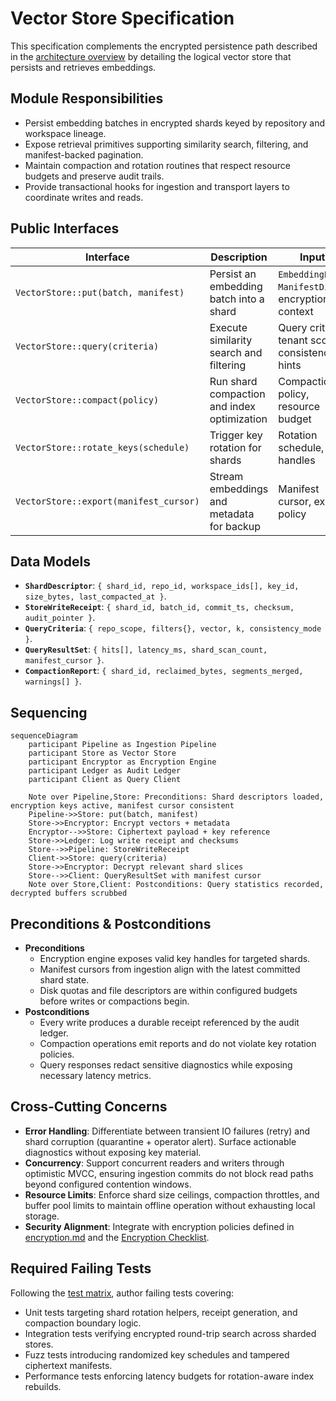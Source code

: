 # Vector Store Specification

This specification complements the encrypted persistence path described in the [architecture overview](./overview.md) by detailing the logical vector store that persists and retrieves embeddings.

## Module Responsibilities
- Persist embedding batches in encrypted shards keyed by repository and workspace lineage.
- Expose retrieval primitives supporting similarity search, filtering, and manifest-backed pagination.
- Maintain compaction and rotation routines that respect resource budgets and preserve audit trails.
- Provide transactional hooks for ingestion and transport layers to coordinate writes and reads.

## Public Interfaces

| Interface | Description | Inputs | Outputs |
|-----------|-------------|--------|---------|
| `VectorStore::put(batch, manifest)` | Persist an embedding batch into a shard | `EmbeddingBatch`, `ManifestDiff`, encryption context | `StoreWriteReceipt` |
| `VectorStore::query(criteria)` | Execute similarity search and filtering | Query criteria, tenant scope, consistency hints | `QueryResultSet` |
| `VectorStore::compact(policy)` | Run shard compaction and index optimization | Compaction policy, resource budget | `CompactionReport` |
| `VectorStore::rotate_keys(schedule)` | Trigger key rotation for shards | Rotation schedule, key handles | Updated shard descriptors |
| `VectorStore::export(manifest_cursor)` | Stream embeddings and metadata for backup | Manifest cursor, export policy | Stream of encrypted payloads |

## Data Models
- **`ShardDescriptor`**: `{ shard_id, repo_id, workspace_ids[], key_id, size_bytes, last_compacted_at }`.
- **`StoreWriteReceipt`**: `{ shard_id, batch_id, commit_ts, checksum, audit_pointer }`.
- **`QueryCriteria`**: `{ repo_scope, filters{}, vector, k, consistency_mode }`.
- **`QueryResultSet`**: `{ hits[], latency_ms, shard_scan_count, manifest_cursor }`.
- **`CompactionReport`**: `{ shard_id, reclaimed_bytes, segments_merged, warnings[] }`.

## Sequencing

```mermaid
sequenceDiagram
    participant Pipeline as Ingestion Pipeline
    participant Store as Vector Store
    participant Encryptor as Encryption Engine
    participant Ledger as Audit Ledger
    participant Client as Query Client

    Note over Pipeline,Store: Preconditions: Shard descriptors loaded, encryption keys active, manifest cursor consistent
    Pipeline->>Store: put(batch, manifest)
    Store->>Encryptor: Encrypt vectors + metadata
    Encryptor-->>Store: Ciphertext payload + key reference
    Store->>Ledger: Log write receipt and checksums
    Store-->>Pipeline: StoreWriteReceipt
    Client->>Store: query(criteria)
    Store->>Encryptor: Decrypt relevant shard slices
    Store-->>Client: QueryResultSet with manifest cursor
    Note over Store,Client: Postconditions: Query statistics recorded, decrypted buffers scrubbed
```

## Preconditions & Postconditions
- **Preconditions**
  - Encryption engine exposes valid key handles for targeted shards.
  - Manifest cursors from ingestion align with the latest committed shard state.
  - Disk quotas and file descriptors are within configured budgets before writes or compactions begin.
- **Postconditions**
  - Every write produces a durable receipt referenced by the audit ledger.
  - Compaction operations emit reports and do not violate key rotation policies.
  - Query responses redact sensitive diagnostics while exposing necessary latency metrics.

## Cross-Cutting Concerns
- **Error Handling**: Differentiate between transient IO failures (retry) and shard corruption (quarantine + operator alert). Surface actionable diagnostics without exposing key material.
- **Concurrency**: Support concurrent readers and writers through optimistic MVCC, ensuring ingestion commits do not block read paths beyond configured contention windows.
- **Resource Limits**: Enforce shard size ceilings, compaction throttles, and buffer pool limits to maintain offline operation without exhausting local storage.
- **Security Alignment**: Integrate with encryption policies defined in [encryption.md](./encryption.md) and the [Encryption Checklist](../security/threat-model.md#encryption-checklist).

## Required Failing Tests
Following the [test matrix](../testing/test-matrix.md#secure-storage--retrieval), author failing tests covering:
- Unit tests targeting shard rotation helpers, receipt generation, and compaction boundary logic.
- Integration tests verifying encrypted round-trip search across sharded stores.
- Fuzz tests introducing randomized key schedules and tampered ciphertext manifests.
- Performance tests enforcing latency budgets for rotation-aware index rebuilds.
